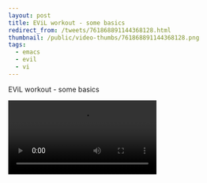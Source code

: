 ```yaml
---
layout: post
title: EViL workout - some basics
redirect_from: /tweets/761868891144368128.html
thumbnail: /public/video-thumbs/761868891144368128.png
tags:
  - emacs
  - evil
  - vi
---
```


EViL workout - some basics

<video controls autoplay loop>
  <source src="/public/videos/761868891144368128.mp4" type="video/mp4">
    Sorry your browser does not support the video tag, maybe time to upgrade?
</video>
